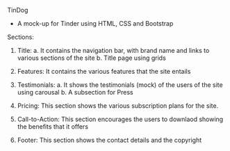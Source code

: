 TinDog
- A mock-up for Tinder using HTML, CSS and Bootstrap


Sections:
1. Title:
a.  It contains the navigation bar, with brand name and links to various sections of the site
b.  Title page using grids

2. Features:
It contains the various features that the site entails

3. Testimonials:
a.  It shows the testimonials (mock) of the users of the site using carousal
b.  A subsection for Press

4. Pricing:
This section shows the various subscription plans for the site.

5. Call-to-Action:
This section encourages the users to downlaod showing the benefits that it offers

6. Footer:
This section shows the contact details and the copyright

